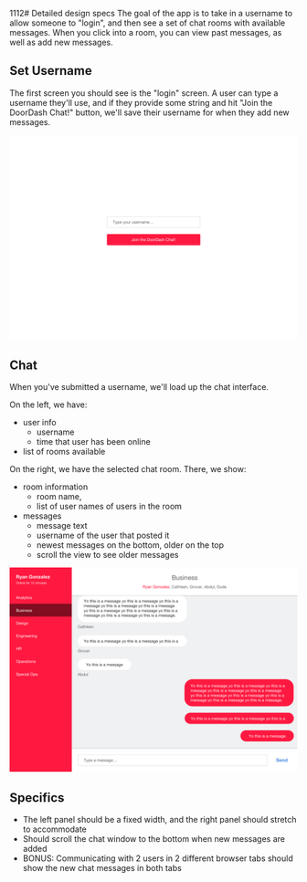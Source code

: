 1112# Detailed design specs
The goal of the app is to take in a username to allow someone to "login", and then see a set of chat rooms with available messages. When you click into a room, you can view past messages, as well as add new messages.

## Set Username
The first screen you should see is the "login" screen. A user can type a username they'll use, and if they provide some string and hit "Join the DoorDash Chat!" button, we'll save their username for when they add new messages.

![Set Username](./set-username.png)

## Chat
When you've submitted a username, we'll load up the chat interface.

On the left, we have:
* user info
  * username
  * time that user has been online
* list of rooms available

On the right, we have the selected chat room. There, we show:

* room information
  * room name,
  * list of user names of users in the room
* messages
  * message text
  * username of the user that posted it
  * newest messages on the bottom, older on the top
  * scroll the view to see older messages

![Chat](./chat.png)

## Specifics

* The left panel should be a fixed width, and the right panel should stretch to accommodate
* Should scroll the chat window to the bottom when new messages are added
* BONUS: Communicating with 2 users in 2 different browser tabs should show the new chat messages in both tabs 
